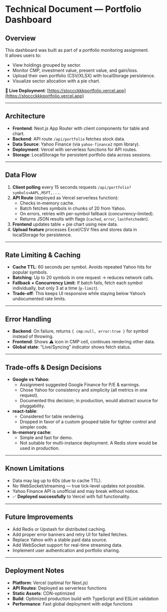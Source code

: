 # Technical Document — Portfolio Dashboard

## Overview
This dashboard was built as part of a portfolio monitoring assignment.  
It allows users to:
- View holdings grouped by sector.
- Monitor CMP, investment value, present value, and gain/loss.
- Upload their own portfolio (CSV/XLSX) with localStorage persistence.
- Visualize sector allocation with a pie chart.

**🚀 Live Deployment**: [https://stoccckkkportfolio.vercel.app](https://stoccckkkportfolio.vercel.app)

---

## Architecture
- **Frontend**: Next.js App Router with client components for table and chart.  
- **Backend**: API route `/api/portfolio` fetches stock data.  
- **Data Source**: Yahoo Finance (via `yahoo-finance2` npm library).  
- **Deployment**: Vercel with serverless functions for API routes.
- **Storage**: LocalStorage for persistent portfolio data across sessions.  

---

## Data Flow
1. **Client polling** every 15 seconds requests `/api/portfolio?symbols=AAPL,MSFT,...`.  
2. **API Route** (deployed as Vercel serverless function):
   - Checks in-memory cache.  
   - Batch fetches symbols in chunks of 20 from Yahoo.  
   - On errors, retries with per-symbol fallback (concurrency-limited).  
   - Returns JSON results with flags (`cached`, `error`, `lastFetchedAt`).  
3. **Frontend** updates table + pie chart using new data.
4. **Upload feature** processes Excel/CSV files and stores data in localStorage for persistence.

---

## Rate Limiting & Caching
- **Cache TTL**: 60 seconds per symbol. Avoids repeated Yahoo hits for popular symbols.  
- **Batching**: Up to 20 symbols in one request → reduces network calls.  
- **Fallback + Concurrency Limit**: If batch fails, fetch each symbol individually, but only 3 at a time (`p-limit`).  
- **Trade-off**: This keeps UI responsive while staying below Yahoo’s undocumented rate limits.

---

## Error Handling
- **Backend**: On failure, returns `{ cmp:null, error:true }` for symbol instead of throwing.  
- **Frontend**: Shows ⚠ icon in CMP cell, continues rendering other data.  
- **Global state**: “Live/Syncing” indicator shows fetch status.  

---

## Trade-offs & Design Decisions
- **Google vs Yahoo**:  
  - Assignment suggested Google Finance for P/E & earnings.  
  - Chose Yahoo for consistency and simplicity (all metrics in one request).  
  - Documented this decision; in production, would abstract source for pluggability.
- **react-table**:  
  - Considered for table rendering.  
  - Dropped in favor of a custom grouped table for tighter control and simpler code.  
- **In-memory cache**:  
  - Simple and fast for demo.  
  - Not suitable for multi-instance deployment. A Redis store would be used in production.  

---

## Known Limitations
- Data may lag up to 60s (due to cache TTL).  
- No WebSocket/streaming — true tick-level updates not possible.  
- Yahoo Finance API is unofficial and may break without notice.  
- ✅ **Deployed successfully** to Vercel with full functionality.

---

## Future Improvements
- Add Redis or Upstash for distributed caching.  
- Add proper error banners and retry UI for failed fetches.  
- Replace Yahoo with a stable paid data source.  
- Add WebSocket support for real-time streaming data.
- Implement user authentication and portfolio sharing.

---

## Deployment Notes
- **Platform**: Vercel (optimal for Next.js)
- **API Routes**: Deployed as serverless functions
- **Static Assets**: CDN-optimized
- **Build**: Optimized production build with TypeScript and ESLint validation
- **Performance**: Fast global deployment with edge functions  
